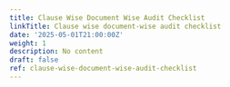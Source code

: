 ```yaml
---
title: Clause Wise Document Wise Audit Checklist
linkTitle: Clause wise document-wise audit checklist
date: '2025-05-01T21:00:00Z'
weight: 1
description: No content
draft: false
ref: clause-wise-document-wise-audit-checklist
---
```


